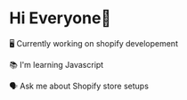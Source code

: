 <h1>Hi Everyone👋</h1>



🖥️ Currently working on shopify developement

📚 I'm learning Javascript

🗣️ Ask me about Shopify store setups
